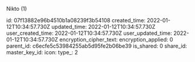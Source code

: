 Nikto (1)

id: 07f13882e96b4510b1a08239f3b54108
created_time: 2022-01-12T10:34:57.730Z
updated_time: 2022-01-12T10:34:57.730Z
user_created_time: 2022-01-12T10:34:57.730Z
user_updated_time: 2022-01-12T10:34:57.730Z
encryption_cipher_text: 
encryption_applied: 0
parent_id: c6ecfe5c53984255ab5d95fe2b06be39
is_shared: 0
share_id: 
master_key_id: 
icon: 
type_: 2
